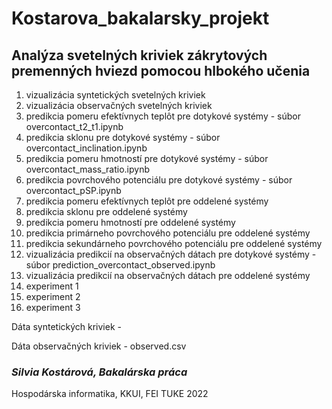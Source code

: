 # Kostarova_bakalarsky_projekt

## Analýza svetelných kriviek zákrytových premenných hviezd pomocou hlbokého učenia



1. vizualizácia syntetických svetelných kriviek
2. vizualizácia observačných svetelných kriviek
3. predikcia pomeru efektívnych teplôt pre dotykové systémy - súbor overcontact_t2_t1.ipynb  
4. predikcia sklonu pre dotykové systémy - súbor overcontact_inclination.ipynb
5. predikcia pomeru hmotností pre dotykové systémy - súbor overcontact_mass_ratio.ipynb
6. predikcia povrchového potenciálu pre dotykové systémy - súbor overcontact_pSP.ipynb
7. predikcia pomeru efektívnych teplôt pre oddelené systémy
8. predikcia sklonu pre oddelené systémy
9. predikcia pomeru hmotností pre oddelené systémy
10. predikcia primárneho povrchového potenciálu pre oddelené systémy
11. predikcia sekundárneho povrchového potenciálu pre oddelené systémy
12. vizualizácia predikcií na observačných dátach pre dotykové systémy - súbor prediction_overcontact_observed.ipynb
13. vizualizácia predikcií na observačných dátach pre oddelené systémy
14. experiment 1
15. experiment 2
16. experiment 3

Dáta syntetických kriviek - 

Dáta observačných kriviek - observed.csv


### *Silvia Kostárová, Bakalárska práca* 

Hospodárska informatika, KKUI, FEI TUKE 2022
